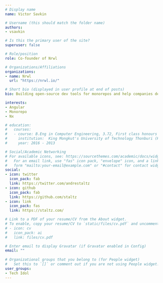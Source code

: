 ```yaml
---
# Display name
name: Victor Savkin

# Username (this should match the folder name)
authors:
- vsavkin

# Is this the primary user of the site?
superuser: false

# Role/position
role: Co-founder of Nrwl

# Organizations/Affiliations
organizations:
- name: Nrwl
  url: "https://nrwl.io/"

# Short bio (displayed in user profile at end of posts)
bio: Building open-source dev tools for monorepos and help companies develop like Google, Facebook, and Microsoft.

interests:
- Angular
- Monorepo
- Nx

# education:
#   courses:
#   - course: B.Eng in Computer Engineering, 3.72, First class honours
#     institution:  King Mongkut's University of Technology Thonburi (KMUTT)
#     year: 2016 - 2013

# Social/Academic Networking
# For available icons, see: https://sourcethemes.com/academic/docs/widgets/#icons
#   For an email link, use "fas" icon pack, "envelope" icon, and a link in the
#   form "mailto:your-email@example.com" or "#contact" for contact widget.
social:
- icon: twitter
  icon_pack: fab
  link: https://twitter.com/andrestaltz
- icon: github
  icon_pack: fab
  link: https://github.com/staltz
- icon: link
  icon_pack: fas
  link: https://staltz.com/

# Link to a PDF of your resume/CV from the About widget.
# To enable, copy your resume/CV to `static/files/cv.pdf` and uncomment the lines below.  
# - icon: cv
#   icon_pack: ai
#   link: files/cv.pdf

# Enter email to display Gravatar (if Gravatar enabled in Config)
email: ""
  
# Organizational groups that you belong to (for People widget)
#   Set this to `[]` or comment out if you are not using People widget.  
user_groups:
- Tech Idol
---
```

<!-- Co-founder of Narwhal Technologies (nrwl.io), where we build open-source dev tools for monorepos and help companies develop like Google, Facebook, and Microsoft -->

